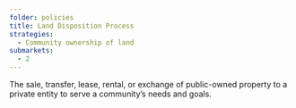 ```yaml
---
folder: policies
title: Land Disposition Process
strategies:
  - Community ownership of land
submarkets:
  - 2
---
```

The sale, transfer, lease, rental, or exchange of public-owned property to a private entity to serve a community’s needs and goals.